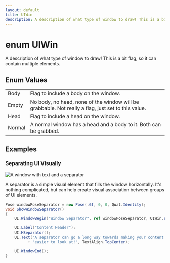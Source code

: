 ```yaml
---
layout: default
title: UIWin
description: A description of what type of window to draw! This is a bit flag, so it can contain multiple elements.
---
```

# enum UIWin

A description of what type of window to draw! This is a bit
flag, so it can contain multiple elements.




## Enum Values

|  |  |
|--|--|
|Body|Flag to include a body on the window.|
|Empty|No body, no head, none of the window will be grabbable. Not really a flag, just set to this value.|
|Head|Flag to include a head on the window.|
|Normal|A normal window has a head and a body to it. Both can be grabbed.|



## Examples

### Separating UI Visually

![A window with text and a separator]({{site.screen_url}}/UI/SeparatorWindow.jpg)

A separator is a simple visual element that fills the window
horizontally. It's nothing complicated, but can help create visual
association between groups of UI elements.

```csharp
Pose windowPoseSeparator = new Pose(.6f, 0, 0, Quat.Identity);
void ShowWindowSeparator()
{
	UI.WindowBegin("Window Separator", ref windowPoseSeparator, UIWin.Body);

	UI.Label("Content Header");
	UI.HSeparator();
	UI.Text("A separator can go a long way towards making your content "
	      + "easier to look at!", TextAlign.TopCenter);

	UI.WindowEnd();
}
```

